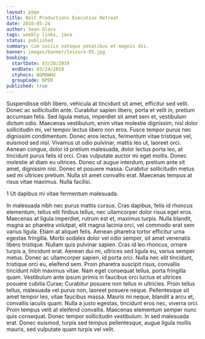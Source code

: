 ```yaml
---
layout: page
title: Bolt Productions Executive Retreat
date: 2016-05-24
author: Sean Glass
tags: weekly links, java
status: published
summary: Cum sociis natoque penatibus et magnis dis.
banner: images/banner/leisure-05.jpg
booking:
  startDate: 03/20/2019
  endDate: 03/24/2019
  ctyhocn: BGMOWHX
  groupCode: BPER
published: true
---
```

Suspendisse nibh libero, vehicula at tincidunt sit amet, efficitur sed velit. Donec ac sollicitudin ante. Curabitur sapien libero, porta et velit in, pretium accumsan felis. Sed ligula metus, imperdiet sit amet sem et, vestibulum dictum odio. Maecenas vestibulum, enim vitae molestie dignissim, nisl dolor sollicitudin mi, vel tempor lectus libero non eros. Fusce tempor purus nec dignissim condimentum. Donec eros lectus, fermentum vitae tristique vel, euismod sed nisl. Vivamus ut odio pulvinar, mattis leo ut, laoreet orci. Aenean congue, dolor id pretium malesuada, dolor lectus porta leo, at tincidunt purus felis id orci. Cras vulputate auctor mi eget mollis.
Donec molestie at diam eu ultrices. Donec ut augue interdum, pretium ante sit amet, dignissim nisi. Donec et posuere massa. Curabitur sollicitudin metus sed mi ultrices pretium. Nulla sit amet convallis erat. Maecenas tempus at risus vitae maximus. Nulla facilisi.

1 Ut dapibus mi vitae fermentum malesuada.

In malesuada nibh nec purus mattis cursus. Cras dapibus, felis id rhoncus elementum, tellus elit finibus tellus, nec ullamcorper dolor risus eget eros. Maecenas at ligula imperdiet, rutrum est et, maximus turpis. Nulla blandit, magna ac pharetra volutpat, elit magna lacinia orci, vel commodo erat sem varius ligula. Etiam at aliquet felis. Aenean pharetra tortor efficitur urna egestas fringilla. Morbi sodales dolor vel odio semper, sit amet venenatis libero tristique. Nullam quis pulvinar sapien. Cras id leo rhoncus, ornare turpis a, tincidunt erat. Aenean dui mi, ultrices sed ligula eu, varius semper metus. Donec ac ullamcorper sapien, id porta orci. Nulla nec elit tincidunt, tristique orci eu, eleifend sem. Proin pharetra suscipit risus, convallis tincidunt nibh maximus vitae.
Nam eget consequat tellus, porta fringilla quam. Vestibulum ante ipsum primis in faucibus orci luctus et ultrices posuere cubilia Curae; Curabitur posuere non tellus in ultricies. Proin tellus tellus, malesuada vel purus non, laoreet posuere neque. Pellentesque sit amet tempor leo, vitae faucibus massa. Mauris mi neque, blandit a arcu et, convallis iaculis quam. Nulla a justo egestas, tincidunt eros nec, viverra orci. Proin tempus velit at eleifend convallis. Maecenas elementum semper nunc quis consequat. Donec tempor sollicitudin vestibulum. In sed malesuada erat. Donec euismod, turpis sed tempus pellentesque, augue ligula mollis mauris, sed vulputate quam turpis vel velit.
